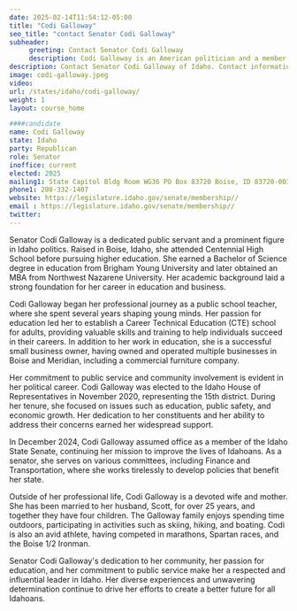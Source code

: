 ```yaml
---
date: 2025-02-14T11:54:12-05:00
title: "Codi Galloway"
seo_title: "contact Senator Codi Galloway"
subheader:
     greeting: Contact Senator Codi Galloway
     description: Codi Galloway is an American politician and a member of the Idaho State Senate, representing District 15. She assumed office on December 1, 2024. Her current term ends on December 1, 2026.
description: Contact Senator Codi Galloway of Idaho. Contact information for Codi Galloway includes email address, phone number, and mailing address.
image: codi-galloway.jpeg
video:
url: /states/idaho/codi-galloway/
weight: 1
layout: course_home

####candidate
name: Codi Galloway
state: Idaho
party: Republican
role: Senator
inoffice: current
elected: 2025
mailing1: State Capitol Bldg Room WG36 PO Box 83720 Boise, ID 83720-0038
phone1: 208-332-1407
website: https://legislature.idaho.gov/senate/membership//
email : https://legislature.idaho.gov/senate/membership//
twitter: 
---
```

Senator Codi Galloway is a dedicated public servant and a prominent figure in Idaho politics. Raised in Boise, Idaho, she attended Centennial High School before pursuing higher education. She earned a Bachelor of Science degree in education from Brigham Young University and later obtained an MBA from Northwest Nazarene University. Her academic background laid a strong foundation for her career in education and business.

Codi Galloway began her professional journey as a public school teacher, where she spent several years shaping young minds. Her passion for education led her to establish a Career Technical Education (CTE) school for adults, providing valuable skills and training to help individuals succeed in their careers. In addition to her work in education, she is a successful small business owner, having owned and operated multiple businesses in Boise and Meridian, including a commercial furniture company.

Her commitment to public service and community involvement is evident in her political career. Codi Galloway was elected to the Idaho House of Representatives in November 2020, representing the 15th district. During her tenure, she focused on issues such as education, public safety, and economic growth. Her dedication to her constituents and her ability to address their concerns earned her widespread support.

In December 2024, Codi Galloway assumed office as a member of the Idaho State Senate, continuing her mission to improve the lives of Idahoans. As a senator, she serves on various committees, including Finance and Transportation, where she works tirelessly to develop policies that benefit her state.

Outside of her professional life, Codi Galloway is a devoted wife and mother. She has been married to her husband, Scott, for over 25 years, and together they have four children. The Galloway family enjoys spending time outdoors, participating in activities such as skiing, hiking, and boating. Codi is also an avid athlete, having competed in marathons, Spartan races, and the Boise 1/2 Ironman.

Senator Codi Galloway's dedication to her community, her passion for education, and her commitment to public service make her a respected and influential leader in Idaho. Her diverse experiences and unwavering determination continue to drive her efforts to create a better future for all Idahoans.

